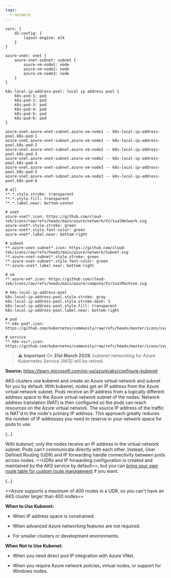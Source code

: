 ```yaml
---
tags:
  - network
---
```


```d2
vars: {
	d2-config: {
		layout-engine: elk
	}
}

azure-vnet: vnet {
	azure-vnet-subnet: subnet {
		azure-vm-node1: node
		azure-vm-node2: node
		azure-vm-node3: node
	}
}

k8s-local-ip-address-pool: local ip address pool {
	k8s-pod-1: pod
	k8s-pod-2: pod
	k8s-pod-3: pod
	k8s-pod-4: pod
	k8s-pod-5: pod
	k8s-pod-6: pod
}

azure-vnet.azure-vnet-subnet.azure-vm-node1 -- k8s-local-ip-address-pool.k8s-pod-1
azure-vnet.azure-vnet-subnet.azure-vm-node1 -- k8s-local-ip-address-pool.k8s-pod-2
azure-vnet.azure-vnet-subnet.azure-vm-node2 -- k8s-local-ip-address-pool.k8s-pod-3
azure-vnet.azure-vnet-subnet.azure-vm-node2 -- k8s-local-ip-address-pool.k8s-pod-4
azure-vnet.azure-vnet-subnet.azure-vm-node3 -- k8s-local-ip-address-pool.k8s-pod-5
azure-vnet.azure-vnet-subnet.azure-vm-node3 -- k8s-local-ip-address-pool.k8s-pod-6

# all
**.*.style.stroke: transparent
**.*.style.fill: transparent
**.*.label.near: bottom-center

# vnet
azure-vnet*.icon: https://github.com/cloud-tek/icons/raw/refs/heads/main/azure/network/VirtualNetwork.svg
azure-vnet*.style.stroke: green
azure-vnet*.style.font-color: green
azure-vnet*.label.near: bottom-right

# subnet
**.azure-vnet-subnet*.icon: https://github.com/cloud-tek/icons/raw/refs/heads/main/azure/network/Subnet.svg
**.azure-vnet-subnet*.style.stroke: green
**.azure-vnet-subnet*.style.font-color: green
**.azure-vnet*.label.near: bottom-right

# vm
**.azure-vm*.icon: https://github.com/cloud-tek/icons/raw/refs/heads/main/azure/compute/VirtualMachine.svg

# k8s-local-ip-address-pool
k8s-local-ip-address-pool.style.stroke: gray
k8s-local-ip-address-pool.style.stroke-dash: 3
k8s-local-ip-address-pool.style.fill: transparent
k8s-local-ip-address-pool.label.near: bottom-right

# pod
**.k8s-pod*.icon: https://github.com/kubernetes/community/raw/refs/heads/master/icons/svg/resources/labeled/pod.svg

# service
**.k8s-svc*.icon: https://github.com/kubernetes/community/raw/refs/heads/master/icons/svg/resources/labeled/svc.svg
```
> ⚠️ **Important**
> On **31st March 2028**, kubenet networking for Azure Kubernetes Service (AKS) will be retired.

**Source:** https://learn.microsoft.com/en-us/azure/aks/configure-kubenet

AKS clusters use kubenet and create an Azure virtual network and subnet for you by default. With kubenet, nodes get an IP address from the Azure virtual network subnet. Pods receive an IP address from a logically different address space to the Azure virtual network subnet of the nodes. Network address translation (NAT) is then configured so the pods can reach resources on the Azure virtual network. The source IP address of the traffic is NAT'd to the node's primary IP address. This approach greatly reduces the number of IP addresses you need to reserve in your network space for pods to use.

(...)

With _kubenet_, only the nodes receive an IP address in the virtual network subnet. Pods can't communicate directly with each other. Instead, User Defined Routing (UDR) and IP forwarding handle connectivity between pods across nodes. ==UDRs and IP forwarding configuration is created and maintained by the AKS service by default==, but you can [bring your own route table for custom route management](https://learn.microsoft.com/en-us/azure/aks/configure-kubenet#bring-your-own-subnet-and-route-table-with-kubenet) if you want.

(...)

==Azure supports a maximum of _400_ routes in a UDR, so you can't have an AKS cluster larger than 400 nodes==

**When to Use Kubenet:**

- When IP address space is constrained.
    
- When advanced Azure networking features are not required.
    
- For smaller clusters or development environments.
    

**When Not to Use Kubenet:**

- When you need direct pod IP integration with Azure VNet.
    
- When you require Azure network policies, virtual nodes, or support for Windows nodes.